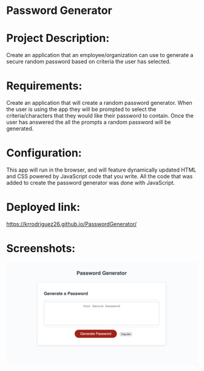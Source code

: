# Password Generator

# Project Description:  
Create an application that an employee/organization can use to generate a secure random password based on criteria the user has selected. 

# Requirements: 
Create an application that will create a random password generator. When the user is using the app they will be prompted to select the criteria/characters that they would like their password to contain. Once the user has answered the all the prompts a random password will be generated.

# Configuration: 
This app will run in the browser, and will feature dynamically updated HTML and CSS powered by JavaScript code that you write. All the code that was added to create the password generator was done with JavaScript.

# Deployed link: 
https://krrodriguez26.github.io/PasswordGenerator/

# Screenshots:
![alt text](https://github.com/krrodriguez26/PasswordGenerator/blob/main/assets/generatingpassword.png)






